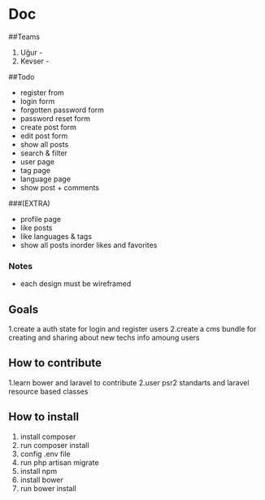 # Doc
##Teams
  1. Uğur - 
  2. Kevser - 

##Todo
* register from
* login form
* forgotten password form
* password reset form
* create post form
* edit post form
* show all posts
* search & filter
* user page
* tag page
* language page
* show post + comments

###(EXTRA)

* profile page
* like posts 
* like languages & tags
* show all posts inorder likes and favorites


### Notes
* each design must be wireframed

## Goals
1.create a auth state for login and register users
2.create a cms bundle for creating and sharing about new techs  info amoung users

## How to contribute
1.learn bower and laravel to contribute
2.user psr2 standarts and laravel resource based classes

## How to install
1. install composer
2. run composer install
3. config .env file 
3. run php artisan migrate
4. install npm
5. install bower
6. run bower install
